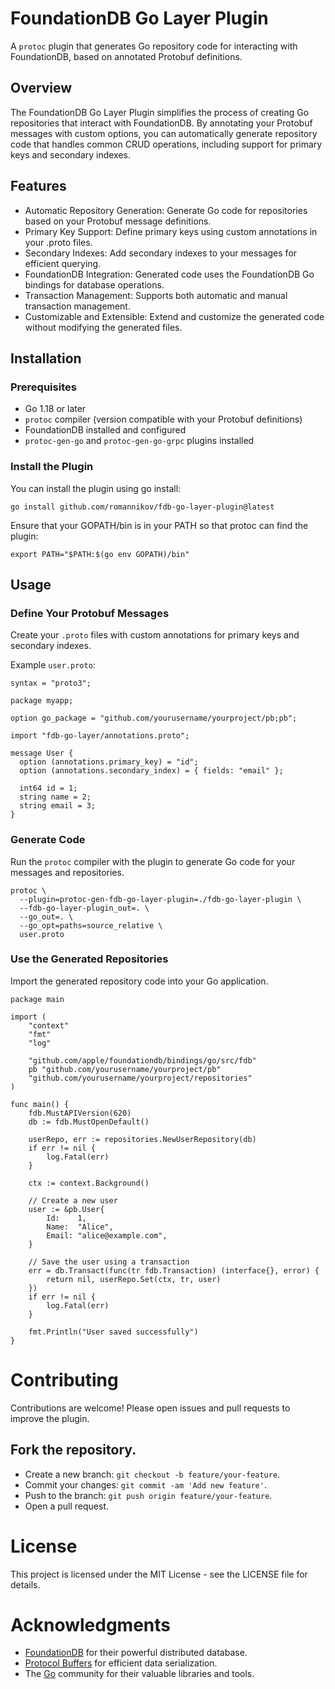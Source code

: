 # FoundationDB Go Layer Plugin

A `protoc` plugin that generates Go repository code for interacting with FoundationDB, based on annotated Protobuf definitions.

## Overview

The FoundationDB Go Layer Plugin simplifies the process of creating Go repositories that interact with FoundationDB. By annotating your Protobuf messages with custom options, you can automatically generate repository code that handles common CRUD operations, including support for primary keys and secondary indexes.

## Features

-   Automatic Repository Generation: Generate Go code for repositories based on your Protobuf message definitions.
-   Primary Key Support: Define primary keys using custom annotations in your .proto files.
-   Secondary Indexes: Add secondary indexes to your messages for efficient querying.
-   FoundationDB Integration: Generated code uses the FoundationDB Go bindings for database operations.
-   Transaction Management: Supports both automatic and manual transaction management.
-   Customizable and Extensible: Extend and customize the generated code without modifying the generated files.

## Installation

### Prerequisites
-   Go 1.18 or later
-   `protoc` compiler (version compatible with your Protobuf definitions)
-   FoundationDB installed and configured
-   `protoc-gen-go` and `protoc-gen-go-grpc` plugins installed

### Install the Plugin
You can install the plugin using go install:
```
go install github.com/romannikov/fdb-go-layer-plugin@latest
```
Ensure that your GOPATH/bin is in your PATH so that protoc can find the plugin:
```
export PATH="$PATH:$(go env GOPATH)/bin"
```

## Usage

### Define Your Protobuf Messages
Create your `.proto` files with custom annotations for primary keys and secondary indexes.

Example `user.proto`:
```
syntax = "proto3";

package myapp;

option go_package = "github.com/yourusername/yourproject/pb;pb";

import "fdb-go-layer/annotations.proto";

message User {
  option (annotations.primary_key) = "id";
  option (annotations.secondary_index) = { fields: "email" };

  int64 id = 1;
  string name = 2;
  string email = 3;
}
```
### Generate Code
Run the `protoc` compiler with the plugin to generate Go code for your messages and repositories.
```
protoc \
  --plugin=protoc-gen-fdb-go-layer-plugin=./fdb-go-layer-plugin \
  --fdb-go-layer-plugin_out=. \
  --go_out=. \
  --go_opt=paths=source_relative \
  user.proto
```
### Use the Generated Repositories
Import the generated repository code into your Go application.
```
package main

import (
    "context"
    "fmt"
    "log"

    "github.com/apple/foundationdb/bindings/go/src/fdb"
    pb "github.com/yourusername/yourproject/pb"
    "github.com/yourusername/yourproject/repositories"
)

func main() {
    fdb.MustAPIVersion(620)
    db := fdb.MustOpenDefault()

    userRepo, err := repositories.NewUserRepository(db)
    if err != nil {
        log.Fatal(err)
    }

    ctx := context.Background()

    // Create a new user
    user := &pb.User{
        Id:    1,
        Name:  "Alice",
        Email: "alice@example.com",
    }

    // Save the user using a transaction
    err = db.Transact(func(tr fdb.Transaction) (interface{}, error) {
        return nil, userRepo.Set(ctx, tr, user)
    })
    if err != nil {
        log.Fatal(err)
    }

    fmt.Println("User saved successfully")
}
```
# Contributing
Contributions are welcome! Please open issues and pull requests to improve the plugin.

## Fork the repository.
- Create a new branch: `git checkout -b feature/your-feature`.
- Commit your changes: `git commit -am 'Add new feature'`.
- Push to the branch: `git push origin feature/your-feature`.
- Open a pull request.

# License

This project is licensed under the MIT License - see the LICENSE file for details.

# Acknowledgments
- [FoundationDB](https://www.foundationdb.org) for their powerful distributed database.
- [Protocol Buffers](https://protobuf.dev) for efficient data serialization.
- The [Go](https://go.dev) community for their valuable libraries and tools.

